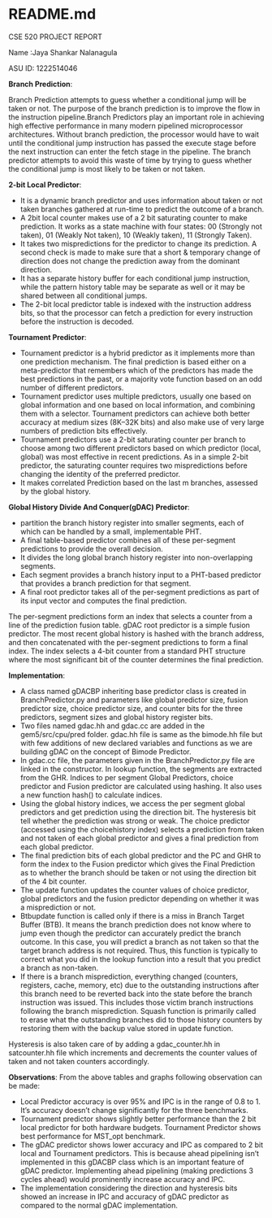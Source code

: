 # README.md

 CSE 520 PROJECT REPORT

Name :Jaya Shankar Nalanagula

ASU ID: 1222514046
 
**Branch Prediction**:

Branch Prediction attempts to guess whether a conditional jump will be taken or not. The purpose of the branch prediction is to improve the flow in the instruction pipeline.Branch Predictors play an important role in achieving high effective performance in many modern pipelined microprocessor architectures. Without branch prediction, the processor would have to wait until the conditional jump instruction has passed the execute stage before the next instruction can enter the fetch stage in the pipeline. The branch predictor attempts to avoid this waste of time by trying to guess whether the conditional jump is most likely to be taken or not taken.

**2-bit Local Predictor**: 

* It is a dynamic branch predictor and uses information about taken or not taken branches gathered at run-time to predict the outcome of a branch.
* A 2bit local counter makes use of a 2 bit saturating counter to make prediction. It works as a state machine with four states: 00 (Strongly not taken), 01 (Weakly Not taken), 10 (Weakly taken), 11 (Strongly Taken). 
* It takes two mispredictions  for the predictor to change its prediction. A second check is made to make sure that a short & temporary change of direction does not change the prediction away from the dominant direction.
* It has a separate history buffer for each conditional jump instruction, while the pattern history table may be separate as well or it may be shared between all conditional jumps.
* The 2-bit local predictor table is indexed with the instruction address bits, so that the processor can fetch a prediction for every instruction before the instruction is decoded.

**Tournament Predictor**: 
* Tournament predictor is a hybrid predictor as it implements more than one prediction mechanism. The final prediction is based either on a meta-predictor that remembers which of the predictors has made the best predictions in the past, or a majority vote function based on an odd number of different predictors.
* Tournament predictor uses multiple predictors, usually one based on global information and one based on local information, and combining them with a selector. Tournament predictors can achieve both better accuracy at medium sizes (8K–32K bits) and also make use of very large numbers of prediction bits effectively.
* Tournament predictors use a 2-bit saturating counter per branch to choose among two different predictors based on which predictor (local, global) was most effective in recent predictions. As in a simple 2-bit predictor, the saturating counter requires two mispredictions before changing the identity of the preferred predictor.
* It makes correlated Prediction based on the last m branches, assessed by the global history.

**Global History Divide And Conquer(gDAC) Predictor**:
* partition the branch history register into smaller segments, each of which can be handled by a small, implementable PHT. 
* A final table-based predictor combines all of these per-segment predictions to provide the overall decision.
* It divides the long global branch history register into non-overlapping segments. 
* Each segment provides a branch history input to a PHT-based predictor that provides a branch prediction for that segment. 
* A final root predictor takes all of the per-segment predictions as part of its input vector and computes the final prediction.

The per-segment predictions form an index that selects a counter from a line of the prediction fusion table. gDAC root predictor is a simple fusion predictor. The most recent global history is hashed with the branch address, and then concatenated with the per-segment predictions to form a final index. The index selects a 4-bit counter from a standard PHT structure where the most significant bit of the counter determines the final prediction. 

**Implementation**:
* A class named gDACBP inheriting base predictor class is created in BranchPredictor.py and parameters like global predictor size, fusion predictor size, choice predictor size, and counter bits for the three predictors, segment sizes and global history register bits.
* Two files named gdac.hh and gdac.cc are added in the gem5/src/cpu/pred folder. gdac.hh file is same as the bimode.hh file but with few additions of new declared variables and functions as we are building gDAC on the concept of Bimode Predictor.
* In gdac.cc file, the parameters given in the BranchPredictor.py file are linked in the constructor. In lookup function, the segments are extracted from the GHR. Indices to per segment Global Predictors, choice predictor and Fusion predictor are calculated using hashing. It also uses a new function hash() to calculate indices. 
* Using the global history indices, we access the per segment global predictors and get prediction using the direction bit. The hysteresis bit tell whether the prediction was strong or weak. The choice predictor (accessed using the choicehistory index) selects a prediction from taken and not taken of each global predictor and gives a final prediction from each global predictor.
* The final prediction bits of each global predictor and the PC and GHR to form the index to the Fusion predictor which gives the Final Prediction as to whether the branch should be taken or not using the direction bit of the 4 bit counter.
* The update function updates the counter values of choice predictor, global predictors and the fusion predictor depending on whether it was a misprediction or not. 
* Btbupdate function is called only if there is a miss in Branch Target Buffer (BTB). It means the branch prediction does not know where to jump even though the predictor can accurately predict the branch outcome. In this case, you will predict a branch as not taken so that the target branch address is not required. Thus, this function is typically to correct what you did in the lookup function into a result that you predict a branch as non-taken.
* If there is a branch misprediction, everything changed (counters, registers, cache, memory, etc) due to the outstanding instructions after this branch need to be reverted back into the state before the branch instruction was issued. This includes those victim branch instructions following the branch misprediction. Squash function is primarily called to erase what the outstanding branches did to those history counters by restoring them with the backup value stored in update function.

Hysteresis is also taken care of by adding a gdac_counter.hh in satcounter.hh file which increments and decrements the counter values of taken and not taken counters accordingly. 

**Observations**:
From the above tables and graphs following observation can be made:
*	Local Predictor accuracy is over 95% and IPC is in the range of 0.8 to 1. It’s accuracy doesn’t change significantly for the three benchmarks.
* Tournament predictor shows slightly better performance than the 2 bit local predictor for both hardware budgets. Tournament Predictor shows best performance for MST_opt benchmark.
* The gDAC predictor shows lower accuracy and IPC as compared to 2 bit local and Tournament predictors. This is because ahead pipelining isn’t implemented in this    gDACBP class which is an important feature of gDAC predictor. Implementing ahead pipelining (making predictions 3 cycles ahead) would prominently increase accuracy and IPC. 
* The implementation considering the direction and hysteresis bits showed an increase in IPC and accuracy of gDAC predictor as compared to the normal gDAC implementation.
